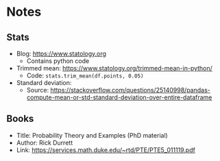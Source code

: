 # Notes

## Stats

- Blog: https://www.statology.org
  - Contains python code
- Trimmed mean: https://www.statology.org/trimmed-mean-in-python/
  - Code: `stats.trim_mean(df.points, 0.05)`
- Standard deviation:
  - Source: https://stackoverflow.com/questions/25140998/pandas-compute-mean-or-std-standard-deviation-over-entire-dataframe

## Books

- Title: Probability Theory and Examples (PhD material)
- Author: Rick Durrett
- Link: https://services.math.duke.edu/~rtd/PTE/PTE5_011119.pdf